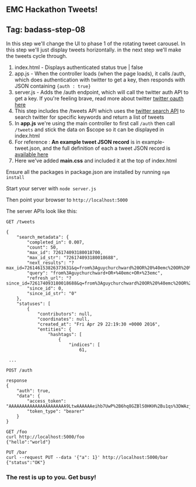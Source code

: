 EMC Hackathon Tweets!
-----

## Tag: badass-step-08

In this step we'll change the UI to phase 1 of the rotating tweet carousel.  In this step we'll just display tweets horizontally.
in the next step we'll make the tweets cycle through.

1. index.html - Displays authenticated status true | false
2. app.js - When the controller loads (when the page loads), it calls /auth, which does authentication with twitter to get a key, then responds with JSON containing  `{auth : true}`
3. server.js - Adds the /auth endpoint, which will call the twitter auth API to get a key.  If you're feeling brave, read more about twitter [twitter oauth here](https://dev.twitter.com/oauth/application-only)
4. This step includes the /tweets API which uses the [twitter search API](https://dev.twitter.com/rest/public/search) to search twitter for specific keywords and return a list of tweets
5. In **app.js** we're using the main controller to first call `/auth` then call `/tweets` and stick the data on $scope so it can be displayed in index.html
6. For reference : **An example tweet JSON record** is in example-tweet.json, and the full definition of each a tweet JSON record is [available here](https://dev.twitter.com/rest/reference/get/search/tweets)
7. Here we've added **main.css** and included it at the top of index.html


Ensure all the packages in package.json are installed by running `npm install`

Start your server with
`node server.js`

Then point your browser to `http://localhost:5000`

The server APIs look like this:

```
GET /tweets

{
    "search_metadata": {
        "completed_in": 0.007,
        "count": 50,
        "max_id": 726174093180018700,
        "max_id_str": "726174093180018688",
        "next_results": "?max_id=726146153826373631&q=from%3Aguychurchward%20OR%20%40emc%20OR%20%23emc&count=50&include_entities=1",
        "query": "from%3Aguychurchward+OR+%40emc+OR+%23emc",
        "refresh_url": "?since_id=726174093180018688&q=from%3Aguychurchward%20OR%20%40emc%20OR%20%23emc&include_entities=1",
        "since_id": 0,
        "since_id_str": "0"
    },
    "statuses": [
        {
            "contributors": null,
            "coordinates": null,
            "created_at": "Fri Apr 29 22:19:30 +0000 2016",
            "entities": {
                "hashtags": [
                    {
                        "indices": [
                            61,

 ...
```

```
POST /auth

response
{
    "auth": true,
    "data": {
        "access_token": "AAAAAAAAAAAAAAAAAAAAAA9LtwAAAAAAeihb7UwP%2B6hq8GZBlS0HKH%2Bu1qs%3DWAzj5p8Aq67HPskRnFi6ydvN0nogHIyH8Vg4znGo2dDiruNncC",
        "token_type": "bearer"
    }
}
```

```
GET /foo
curl http://localhost:5000/foo
{"hello":"world"}
```


```
PUT /bar
curl --request PUT --data '{"a": 1}' http://localhost:5000/bar
{"status":"OK"}
```

### The rest is up to you.  Get busy!
